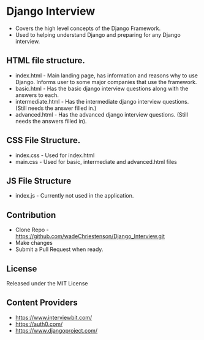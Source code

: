 # Django Interview
- Covers the high level concepts of the Django Framework. 
- Used to helping understand Django and preparing for any Django interview.

## HTML file structure.

- index.html - Main landing page, has information and reasons why to use Django. 
Informs user to some major companies that use the framework.
- basic.html - Has the basic django interview questions along with the answers to each.
- intermediate.html - Has the intermediate django interview questions. (Still needs the answer filled in.)
- advanced.html - Has the advanced django interview questions. (Still needs the answers filled in).


## CSS File Structure.

- index.css - Used for index.html
- main.css - Used for basic, intermediate and advanced.html files

## JS File Structure

- index.js - Currently not used in the application. 

## Contribution
- Clone Repo - https://github.com/wadeChriestenson/Django_Interview.git
- Make changes
- Submit a Pull Request when ready.

## License
Released under the MIT License


## Content Providers
- https://www.interviewbit.com/
- https://auth0.com/
- https://www.djangoproject.com/